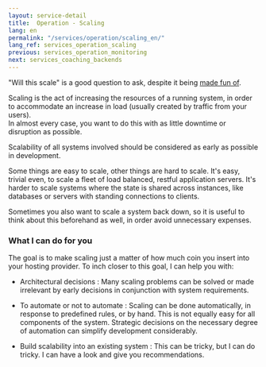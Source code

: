 ```yaml
---
layout: service-detail
title:  Operation - Scaling
lang: en
permalink: "/services/operation/scaling_en/"
lang_ref: services_operation_scaling
previous: services_operation_monitoring
next: services_coaching_backends
---
```

"Will this scale" is a good question to ask, despite it being [made fun of](https://medium.com/conquering-corporate-america/10-tricks-to-appear-smart-during-meetings-27b489a39d1a).

Scaling is the act of increasing the resources of a running system, in order to accommodate an increase in load (usually created by traffic from your users).  
In almost every case, you want to do this with as little downtime or disruption as possible.


Scalability of all systems involved should be considered as early as possible in development.

Some things are easy to scale, other things are hard to scale. It's easy, trivial even, to scale a fleet of load balanced, restful application servers. It's harder to scale systems where the state is shared across instances, like databases or servers with standing connections to clients.

Sometimes you also want to scale a system back down, so it is useful to think about this beforehand as well, in order avoid unnecessary expenses.

### What I can do for you
The goal is to make scaling just a matter of how much coin you insert into your hosting provider. To inch closer to this goal, I can help you with:
- Architectural decisions
: Many scaling problems can be solved or made irrelevant by early decisions in conjunction with system requirements.

- To automate or not to automate
: Scaling can be done automatically, in response to predefined rules, or by hand. This is not equally easy for all components of the system. Strategic decisions on the necessary degree of automation can simplify development considerably.

- Build scalability into an existing system
 : This can be tricky, but I can do tricky. I can have a look and give you recommendations.
